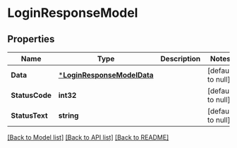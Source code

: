 # LoginResponseModel

## Properties
Name | Type | Description | Notes
------------ | ------------- | ------------- | -------------
**Data** | [***LoginResponseModelData**](LoginResponseModel_data.md) |  | [default to null]
**StatusCode** | **int32** |  | [default to null]
**StatusText** | **string** |  | [default to null]

[[Back to Model list]](../README.md#documentation-for-models) [[Back to API list]](../README.md#documentation-for-api-endpoints) [[Back to README]](../README.md)


